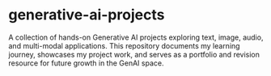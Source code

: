 # generative-ai-projects
A collection of hands-on Generative AI projects exploring text, image, audio, and multi-modal applications. This repository documents my learning journey, showcases my project work, and serves as a portfolio and revision resource for future growth in the GenAI space.
